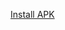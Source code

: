 
[Install APK](https://github.com/petrc/DragSquare/blob/85984aead38289b61260fd5e9161f003f83506a6/app/build/outputs/apk/debug/app-debug.apk?raw=true)
